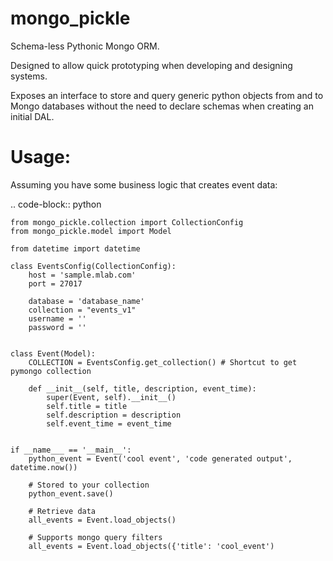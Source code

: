 mongo_pickle
===============

Schema-less Pythonic Mongo ORM.

Designed to allow quick prototyping when developing and designing systems.

Exposes an interface to store and query generic python objects from and to Mongo databases without the need
to declare schemas when creating an initial DAL.

Usage:
===============
Assuming you have some business logic  that creates event data:


.. code-block:: python

    from mongo_pickle.collection import CollectionConfig
    from mongo_pickle.model import Model

    from datetime import datetime

    class EventsConfig(CollectionConfig):
        host = 'sample.mlab.com'
        port = 27017

        database = 'database_name'
        collection = "events_v1"
        username = ''
        password = ''


    class Event(Model):
        COLLECTION = EventsConfig.get_collection() # Shortcut to get pymongo collection

        def __init__(self, title, description, event_time):
            super(Event, self).__init__()
            self.title = title
            self.description = description
            self.event_time = event_time


    if __name___ == '__main__':
        python_event = Event('cool event', 'code generated output', datetime.now())

        # Stored to your collection
        python_event.save()

        # Retrieve data
        all_events = Event.load_objects()

        # Supports mongo query filters
        all_events = Event.load_objects({'title': 'cool_event')
